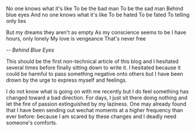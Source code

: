 No one knows what it's like
To be the bad man
To be the sad man
Behind blue eyes
And no one knows what it's like
To be hated
To be fated
To telling only lies

But my dreams they aren't as empty
As my conscience seems to be
I have hours, only lonely
My love is vengeance
That's never free

*-- Behind Blue Eyes*

This should be the first non-technical article of this blog and I hesitated several times before finally sitting down to write it. I hesitated because it could be harmful to pass something negative onto others but I have been drown by the urge to express myself and feelings.

I do not know what is going on with me recently but I do feel something has changed toward a bad direction. For days, I just sit there doing nothing and let the fire of passion extinguished by my laziness. One may already found that I have been sending out wechat moments at a higher frequency than ever before: because I am scared by these changes and I deadly need someone's comforts. 